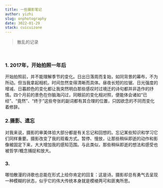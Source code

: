 ```yaml
---
title: 一些摄影笔记
author: yizhi
slug: onphotography
date: 3022-01-29
stack: cuicuizone
---
```


> 散乱的记录
<br/>

### 1. 2017年，开始拍照一年后
开始拍照前，并不能理解季节的变化。日出日落周而复始，如同背景的幕布，不为所动。但当我拿起相机，时间忽然变得清晰而具体。昼夜长短的拉锯、日光强度的增减、日暮颜色的变化都让我突然明白那些感叹时过境迁的诗句都并非造作的抒情。四个月前的景色在你脑海闪过，同眼前的变化相对照，便能体会诸如“已经”、“竟然”、“终于”这些夸张的副词都有其合理的位置，只因欲念的不同而变化着修辞。


### 2.摄影、遗忘

对我来说，摄影的审美体验大部分都是有关忘记和回想的。忘记某些知识和学习它们同样重要。摄影改变了我的观看方式。暂停、慢放，让那些稍纵即逝的动作和影像被固定下来，大大增加我的感知范围。与此类似，那些稍纵即逝的想法和感受也被哲学/概念捕捉和放大。


### 3.
哪怕散漫的诗歌也总能在形式上给你肯定的回复：这是诗。摄影却总有勇气去呈现一种模糊的状态，似乎它的伟大传统本身就是模棱两可和匪夷所思。
